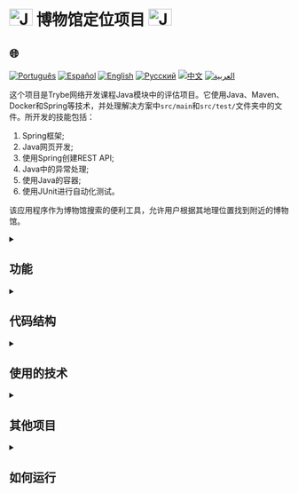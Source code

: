 # <img src="https://cdn-icons-png.flaticon.com/128/226/226777.png" alt="Java Projects Logo" width="42" height="30" /> 博物馆定位项目 <img src="https://cdn-icons-png.flaticon.com/128/226/226777.png" alt="Java Projects Logo" width="42" height="30" />

## 🌐 
[![Português](https://img.shields.io/badge/Português-green)](https://github.com/SamuelRocha91/localizadorDeMuseus/blob/main/README.md) 
[![Español](https://img.shields.io/badge/Español-yellow)](https://github.com/SamuelRocha91/localizadorDeMuseus/blob/main/README_es.md) 
[![English](https://img.shields.io/badge/English-blue)](https://github.com/SamuelRocha91/localizadorDeMuseus/blob/main/README_en.md) 
[![Русский](https://img.shields.io/badge/Русский-lightgrey)](https://github.com/SamuelRocha91/localizadorDeMuseus/blob/main/README_ru.md) 
[![中文](https://img.shields.io/badge/中文-red)](https://github.com/SamuelRocha91/localizadorDeMuseus/Agrix/blob/main/README_ch.md) 
[![العربية](https://img.shields.io/badge/العربية-orange)](https://github.com/SamuelRocha91/localizadorDeMuseus/blob/main/README_ar.md)

<p>这个项目是Trybe网络开发课程Java模块中的评估项目。它使用Java、Maven、Docker和Spring等技术，并处理解决方案中<code>src/main</code>和<code>src/test/</code>文件夹中的文件。所开发的技能包括：</p>
<ol>
  <li>Spring框架;</li>
  <li>Java网页开发;</li>
  <li>使用Spring创建REST API;</li>
  <li>Java中的异常处理;</li>
  <li>使用Java的容器;</li>
  <li>使用JUnit进行自动化测试。</li>
</ol>
<p>该应用程序作为博物馆搜索的便利工具，允许用户根据其地理位置找到附近的博物馆。</p>

<details>
  <summary><h2>功能</h2></summary>

  - **博物馆注册**: 允许向系统添加新的博物馆。
  - **查找附近博物馆**: 用户可以根据其地理坐标找到最近的博物馆。
  - **查询特定博物馆**: 允许按ID搜索博物馆。
</details>

<details>
  <summary><h2>代码结构</h2></summary>
  代码组织在一个控制器中，该控制器管理与博物馆服务的路由和交互。以下是一个博物馆控制器的示例：

  ```java
  @RestController
  @RequestMapping("/museums")
  public class MuseumController {
      // 省略代码以简洁...
  }
  ```
</details>

<details>
  <summary><h2>使用的技术</h2></summary>

  - **Java**: 主要编程语言。
  - **Spring Boot**: 用于构建Web应用和REST API的框架。
  - **Maven**: Java项目管理工具。
  - **Docker**: 用于创建和管理容器的平台。
  - **JUnit**: Java中的自动化测试库。
</details>

<details>
  <summary><h2>其他项目</h2></summary>

  - 🗳️ [投票系统](https://github.com/SamuelRocha91/sistemaDeVotacao/blob/main/README_ch.md)
  - 📃 [进阶规则](https://github.com/SamuelRocha91/project_rule_of_progression/blob/main/README_ch.md)
  - 🌱 [Agrix](https://github.com/SamuelRocha91/Agrix/blob/main/README_ch.md)
</details>

<details>
  <summary><h2>如何运行</h2></summary>
  
  1. 将此仓库克隆到您的本地计算机：
     ```sh
     git clone https://github.com/SamuelRocha91/localizadorDeMuseus.git
     ```

  2. 进入项目目录。

  3. 根据您的选择使用Maven或Docker编译和运行应用程序。
</details>
